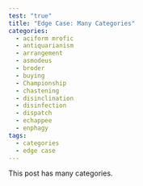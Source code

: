 ```yaml
---
test: "true"
title: "Edge Case: Many Categories"
categories:
  - aciform mrofic
  - antiquarianism
  - arrangement
  - asmodeus
  - broder
  - buying
  - Championship
  - chastening
  - disinclination
  - disinfection
  - dispatch
  - echappee
  - enphagy
tags:
  - categories
  - edge case
---
```


This post has many categories.
